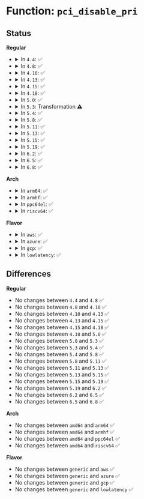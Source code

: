 # Function: <code>pci_disable_pri</code>

## Status
<b>Regular</b>
<ul>
<li>
<details>
<summary>In <code>4.4</code>: ✅</summary>

```c
void pci_disable_pri(struct pci_dev *pdev);
```

**Collision:** Unique Global

**Inline:** No

**Transformation:** False

**Instances:**

```
In drivers/pci/ats.c (ffffffff81455990)
Location: drivers/pci/ats.c:183
Inline: False
Direct callers:
  - drivers/iommu/amd_iommu.c:detach_device
  - drivers/iommu/amd_iommu.c:amd_iommu_attach_device
  - drivers/iommu/intel-iommu.c:__dmar_remove_one_dev_info
```
**Symbols:**

```
ffffffff81455990-ffffffff81455a16: pci_disable_pri (STB_GLOBAL)
```
</details>
</li>
<li>
<details>
<summary>In <code>4.8</code>: ✅</summary>

```c
void pci_disable_pri(struct pci_dev *pdev);
```

**Collision:** Unique Global

**Inline:** No

**Transformation:** False

**Instances:**

```
In drivers/pci/ats.c (ffffffff814a25c0)
Location: drivers/pci/ats.c:183
Inline: False
Direct callers:
  - drivers/iommu/amd_iommu.c:amd_iommu_attach_device
  - drivers/iommu/amd_iommu.c:detach_device
  - drivers/iommu/intel-iommu.c:__dmar_remove_one_dev_info
```
**Symbols:**

```
ffffffff814a25c0-ffffffff814a2646: pci_disable_pri (STB_GLOBAL)
```
</details>
</li>
<li>
<details>
<summary>In <code>4.10</code>: ✅</summary>

```c
void pci_disable_pri(struct pci_dev *pdev);
```

**Collision:** Unique Global

**Inline:** No

**Transformation:** False

**Instances:**

```
In drivers/pci/ats.c (ffffffff814c4210)
Location: drivers/pci/ats.c:183
Inline: False
Direct callers:
  - drivers/iommu/amd_iommu.c:amd_iommu_attach_device
  - drivers/iommu/amd_iommu.c:detach_device
  - drivers/iommu/intel-iommu.c:__dmar_remove_one_dev_info
```
**Symbols:**

```
ffffffff814c4210-ffffffff814c4296: pci_disable_pri (STB_GLOBAL)
```
</details>
</li>
<li>
<details>
<summary>In <code>4.13</code>: ✅</summary>

```c
void pci_disable_pri(struct pci_dev *pdev);
```

**Collision:** Unique Global

**Inline:** No

**Transformation:** False

**Instances:**

```
In drivers/pci/ats.c (ffffffff814ce4d0)
Location: drivers/pci/ats.c:187
Inline: False
Direct callers:
  - drivers/iommu/amd_iommu.c:amd_iommu_attach_device
  - drivers/iommu/amd_iommu.c:detach_device
  - drivers/iommu/intel-iommu.c:__dmar_remove_one_dev_info
```
**Symbols:**

```
ffffffff814ce4d0-ffffffff814ce55f: pci_disable_pri (STB_GLOBAL)
```
</details>
</li>
<li>
<details>
<summary>In <code>4.15</code>: ✅</summary>

```c
void pci_disable_pri(struct pci_dev *pdev);
```

**Collision:** Unique Global

**Inline:** No

**Transformation:** False

**Instances:**

```
In drivers/pci/ats.c (ffffffff8150e750)
Location: drivers/pci/ats.c:187
Inline: False
Direct callers:
  - drivers/iommu/amd_iommu.c:detach_device
  - drivers/iommu/amd_iommu.c:attach_device
  - drivers/iommu/intel-iommu.c:__dmar_remove_one_dev_info
```
**Symbols:**

```
ffffffff8150e750-ffffffff8150e7df: pci_disable_pri (STB_GLOBAL)
```
</details>
</li>
<li>
<details>
<summary>In <code>4.18</code>: ✅</summary>

```c
void pci_disable_pri(struct pci_dev *pdev);
```

**Collision:** Unique Global

**Inline:** No

**Transformation:** False

**Instances:**

```
In drivers/pci/ats.c (ffffffff81543660)
Location: drivers/pci/ats.c:189
Inline: False
Direct callers:
  - drivers/iommu/amd_iommu.c:detach_device
  - drivers/iommu/amd_iommu.c:attach_device
  - drivers/iommu/intel-iommu.c:__dmar_remove_one_dev_info
```
**Symbols:**

```
ffffffff81543660-ffffffff815436ef: pci_disable_pri (STB_GLOBAL)
```
</details>
</li>
<li>
<details>
<summary>In <code>5.0</code>: ✅</summary>

```c
void pci_disable_pri(struct pci_dev *pdev);
```

**Collision:** Unique Global

**Inline:** No

**Transformation:** False

**Instances:**

```
In drivers/pci/ats.c (ffffffff8155a9e0)
Location: drivers/pci/ats.c:189
Inline: False
Direct callers:
  - drivers/iommu/amd_iommu.c:detach_device
  - drivers/iommu/amd_iommu.c:attach_device
  - drivers/iommu/intel-iommu.c:__dmar_remove_one_dev_info
```
**Symbols:**

```
ffffffff8155a9e0-ffffffff8155aa6f: pci_disable_pri (STB_GLOBAL)
```
</details>
</li>
<li>
<details>
<summary>In <code>5.3</code>: Transformation ⚠️</summary>

```c
void pci_disable_pri(struct pci_dev *pdev);
```

**Collision:** Unique Global

**Inline:** No

**Transformation:** True

**Instances:**

```
In drivers/pci/ats.c (0)
Location: drivers/pci/ats.c:216
Inline: False
Direct callers:
  - drivers/iommu/amd_iommu.c:detach_device
  - drivers/iommu/amd_iommu.c:attach_device
  - drivers/iommu/intel-iommu.c:__dmar_remove_one_dev_info
```
**Symbols:**

```
ffffffff8158b187-ffffffff8158b19a: pci_disable_pri.cold (STB_LOCAL)
ffffffff8158abe0-ffffffff8158ac6f: pci_disable_pri (STB_GLOBAL)
```
</details>
</li>
<li>
<details>
<summary>In <code>5.4</code>: ✅</summary>

```c
void pci_disable_pri(struct pci_dev *pdev);
```

**Collision:** Unique Global

**Inline:** No

**Transformation:** False

**Instances:**

```
In drivers/pci/ats.c (ffffffff815ac510)
Location: drivers/pci/ats.c:216
Inline: False
Direct callers:
  - drivers/iommu/amd_iommu.c:detach_device
  - drivers/iommu/amd_iommu.c:attach_device
  - drivers/iommu/intel-iommu.c:__dmar_remove_one_dev_info
```
**Symbols:**

```
ffffffff815ac510-ffffffff815ac59f: pci_disable_pri (STB_GLOBAL)
```
</details>
</li>
<li>
<details>
<summary>In <code>5.8</code>: ✅</summary>

```c
void pci_disable_pri(struct pci_dev *pdev);
```

**Collision:** Unique Global

**Inline:** No

**Transformation:** False

**Instances:**

```
In drivers/pci/ats.c (ffffffff81655630)
Location: drivers/pci/ats.c:241
Inline: False
Direct callers:
  - drivers/iommu/amd/iommu.c:detach_device
  - drivers/iommu/amd/iommu.c:pdev_iommuv2_enable
  - drivers/iommu/intel/iommu.c:__dmar_remove_one_dev_info
```
**Symbols:**

```
ffffffff81655630-ffffffff816556bf: pci_disable_pri (STB_GLOBAL)
```
</details>
</li>
<li>
<details>
<summary>In <code>5.11</code>: ✅</summary>

```c
void pci_disable_pri(struct pci_dev *pdev);
```

**Collision:** Unique Global

**Inline:** No

**Transformation:** False

**Instances:**

```
In drivers/pci/ats.c (ffffffff81675bd0)
Location: drivers/pci/ats.c:242
Inline: False
Direct callers:
  - drivers/iommu/amd/iommu.c:detach_device
  - drivers/iommu/amd/iommu.c:pdev_iommuv2_enable
  - drivers/iommu/intel/iommu.c:__dmar_remove_one_dev_info
```
**Symbols:**

```
ffffffff81675bd0-ffffffff81675c5f: pci_disable_pri (STB_GLOBAL)
```
</details>
</li>
<li>
<details>
<summary>In <code>5.13</code>: ✅</summary>

```c
void pci_disable_pri(struct pci_dev *pdev);
```

**Collision:** Unique Global

**Inline:** No

**Transformation:** False

**Instances:**

```
In drivers/pci/ats.c (ffffffff81658100)
Location: drivers/pci/ats.c:242
Inline: False
Direct callers:
  - drivers/iommu/amd/iommu.c:detach_device
  - drivers/iommu/amd/iommu.c:attach_device
  - drivers/iommu/intel/iommu.c:__dmar_remove_one_dev_info
```
**Symbols:**

```
ffffffff81658100-ffffffff8165818f: pci_disable_pri (STB_GLOBAL)
```
</details>
</li>
<li>
<details>
<summary>In <code>5.15</code>: ✅</summary>

```c
void pci_disable_pri(struct pci_dev *pdev);
```

**Collision:** Unique Global

**Inline:** No

**Transformation:** False

**Instances:**

```
In drivers/pci/ats.c (ffffffff816ca130)
Location: drivers/pci/ats.c:242
Inline: False
Direct callers:
  - drivers/iommu/amd/iommu.c:detach_device
  - drivers/iommu/amd/iommu.c:attach_device
  - drivers/iommu/intel/iommu.c:__dmar_remove_one_dev_info
```
**Symbols:**

```
ffffffff816ca130-ffffffff816ca1bf: pci_disable_pri (STB_GLOBAL)
```
</details>
</li>
<li>
<details>
<summary>In <code>5.19</code>: ✅</summary>

```c
void pci_disable_pri(struct pci_dev *pdev);
```

**Collision:** Unique Global

**Inline:** No

**Transformation:** False

**Instances:**

```
In drivers/pci/ats.c (ffffffff817f0490)
Location: drivers/pci/ats.c:242
Inline: False
Direct callers:
  - drivers/iommu/amd/iommu.c:detach_device
  - drivers/iommu/amd/iommu.c:attach_device
  - drivers/iommu/intel/iommu.c:__dmar_remove_one_dev_info
```
**Symbols:**

```
ffffffff817f0490-ffffffff817f0531: pci_disable_pri (STB_GLOBAL)
```
</details>
</li>
<li>
<details>
<summary>In <code>6.2</code>: ✅</summary>

```c
void pci_disable_pri(struct pci_dev *pdev);
```

**Collision:** Unique Global

**Inline:** No

**Transformation:** False

**Instances:**

```
In drivers/pci/ats.c (ffffffff81918700)
Location: drivers/pci/ats.c:242
Inline: False
Direct callers:
  - drivers/iommu/amd/iommu.c:detach_device
  - drivers/iommu/amd/iommu.c:attach_device
  - drivers/iommu/intel/iommu.c:iommu_disable_pci_caps
```
**Symbols:**

```
ffffffff81918700-ffffffff819187a1: pci_disable_pri (STB_GLOBAL)
```
</details>
</li>
<li>
<details>
<summary>In <code>6.5</code>: ✅</summary>

```c
void pci_disable_pri(struct pci_dev *pdev);
```

**Collision:** Unique Global

**Inline:** No

**Transformation:** False

**Instances:**

```
In drivers/pci/ats.c (ffffffff8195bd20)
Location: drivers/pci/ats.c:242
Inline: False
Direct callers:
  - drivers/iommu/amd/iommu.c:detach_device
  - drivers/iommu/amd/iommu.c:attach_device
  - drivers/iommu/intel/iommu.c:intel_iommu_dev_disable_feat
```
**Symbols:**

```
ffffffff8195bd20-ffffffff8195bdc1: pci_disable_pri (STB_GLOBAL)
```
</details>
</li>
<li>
<details>
<summary>In <code>6.8</code>: ✅</summary>

```c
void pci_disable_pri(struct pci_dev *pdev);
```

**Collision:** Unique Global

**Inline:** No

**Transformation:** False

**Instances:**

```
In drivers/pci/ats.c (ffffffff819a5340)
Location: drivers/pci/ats.c:243
Inline: False
Direct callers:
  - drivers/iommu/amd/iommu.c:detach_device
  - drivers/iommu/intel/iommu.c:intel_iommu_dev_disable_feat
```
**Symbols:**

```
ffffffff819a5340-ffffffff819a53e1: pci_disable_pri (STB_GLOBAL)
```
</details>
</li>
</ul>
<b>Arch</b>
<ul>
<li>
<details>
<summary>In <code>arm64</code>: ✅</summary>

```c
void pci_disable_pri(struct pci_dev *pdev);
```

**Collision:** Unique Global

**Inline:** No

**Transformation:** False

**Instances:**

```
In drivers/pci/ats.c (ffff800010715ff8)
Location: drivers/pci/ats.c:216
Inline: False
```
**Symbols:**

```
ffff800010715ff8-ffff8000107160a8: pci_disable_pri (STB_GLOBAL)
```
</details>
</li>
<li>
<details>
<summary>In <code>armhf</code>: ✅</summary>

```c
void pci_disable_pri(struct pci_dev *pdev);
```

**Collision:** Unique Global

**Inline:** No

**Transformation:** False

**Instances:**

```
In drivers/pci/ats.c (c08a0a00)
Location: drivers/pci/ats.c:216
Inline: False
```
**Symbols:**

```
c08a0a00-c08a0ac8: pci_disable_pri (STB_GLOBAL)
```
</details>
</li>
<li>
<details>
<summary>In <code>ppc64el</code>: ✅</summary>

```c
void pci_disable_pri(struct pci_dev *pdev);
```

**Collision:** Unique Global

**Inline:** No

**Transformation:** False

**Instances:**

```
In drivers/pci/ats.c (c000000000886140)
Location: drivers/pci/ats.c:216
Inline: False
```
**Symbols:**

```
c000000000886140-c000000000886238: pci_disable_pri (STB_GLOBAL)
```
</details>
</li>
<li>
<details>
<summary>In <code>riscv64</code>: ✅</summary>

```c
void pci_disable_pri(struct pci_dev *pdev);
```

**Collision:** Unique Global

**Inline:** No

**Transformation:** False

**Instances:**

```
In drivers/pci/ats.c (ffffffe0004df70c)
Location: drivers/pci/ats.c:216
Inline: False
```
**Symbols:**

```
ffffffe0004df70c-ffffffe0004df79a: pci_disable_pri (STB_GLOBAL)
```
</details>
</li>
</ul>
<b>Flavor</b>
<ul>
<li>
<details>
<summary>In <code>aws</code>: ✅</summary>

```c
void pci_disable_pri(struct pci_dev *pdev);
```

**Collision:** Unique Global

**Inline:** No

**Transformation:** False

**Instances:**

```
In drivers/pci/ats.c (ffffffff8159fce0)
Location: drivers/pci/ats.c:216
Inline: False
Direct callers:
  - drivers/iommu/amd_iommu.c:detach_device
  - drivers/iommu/amd_iommu.c:attach_device
  - drivers/iommu/intel-iommu.c:__dmar_remove_one_dev_info
```
**Symbols:**

```
ffffffff8159fce0-ffffffff8159fd6f: pci_disable_pri (STB_GLOBAL)
```
</details>
</li>
<li>
<details>
<summary>In <code>azure</code>: ✅</summary>

```c
void pci_disable_pri(struct pci_dev *pdev);
```

**Collision:** Unique Global

**Inline:** No

**Transformation:** False

**Instances:**

```
In drivers/pci/ats.c (ffffffff8158ee70)
Location: drivers/pci/ats.c:216
Inline: False
Direct callers:
  - drivers/iommu/amd_iommu.c:detach_device
  - drivers/iommu/amd_iommu.c:attach_device
  - drivers/iommu/intel-iommu.c:__dmar_remove_one_dev_info
```
**Symbols:**

```
ffffffff8158ee70-ffffffff8158eeff: pci_disable_pri (STB_GLOBAL)
```
</details>
</li>
<li>
<details>
<summary>In <code>gcp</code>: ✅</summary>

```c
void pci_disable_pri(struct pci_dev *pdev);
```

**Collision:** Unique Global

**Inline:** No

**Transformation:** False

**Instances:**

```
In drivers/pci/ats.c (ffffffff815a0260)
Location: drivers/pci/ats.c:216
Inline: False
Direct callers:
  - drivers/iommu/amd_iommu.c:detach_device
  - drivers/iommu/amd_iommu.c:attach_device
  - drivers/iommu/intel-iommu.c:__dmar_remove_one_dev_info
```
**Symbols:**

```
ffffffff815a0260-ffffffff815a02ef: pci_disable_pri (STB_GLOBAL)
```
</details>
</li>
<li>
<details>
<summary>In <code>lowlatency</code>: ✅</summary>

```c
void pci_disable_pri(struct pci_dev *pdev);
```

**Collision:** Unique Global

**Inline:** No

**Transformation:** False

**Instances:**

```
In drivers/pci/ats.c (ffffffff815ba690)
Location: drivers/pci/ats.c:216
Inline: False
Direct callers:
  - drivers/iommu/amd_iommu.c:detach_device
  - drivers/iommu/amd_iommu.c:attach_device
  - drivers/iommu/intel-iommu.c:__dmar_remove_one_dev_info
```
**Symbols:**

```
ffffffff815ba690-ffffffff815ba71f: pci_disable_pri (STB_GLOBAL)
```
</details>
</li>
</ul>

## Differences
<b>Regular</b>
<ul>
<li>
No changes between <code>4.4</code> and <code>4.8</code> ✅
</li>
<li>
No changes between <code>4.8</code> and <code>4.10</code> ✅
</li>
<li>
No changes between <code>4.10</code> and <code>4.13</code> ✅
</li>
<li>
No changes between <code>4.13</code> and <code>4.15</code> ✅
</li>
<li>
No changes between <code>4.15</code> and <code>4.18</code> ✅
</li>
<li>
No changes between <code>4.18</code> and <code>5.0</code> ✅
</li>
<li>
No changes between <code>5.0</code> and <code>5.3</code> ✅
</li>
<li>
No changes between <code>5.3</code> and <code>5.4</code> ✅
</li>
<li>
No changes between <code>5.4</code> and <code>5.8</code> ✅
</li>
<li>
No changes between <code>5.8</code> and <code>5.11</code> ✅
</li>
<li>
No changes between <code>5.11</code> and <code>5.13</code> ✅
</li>
<li>
No changes between <code>5.13</code> and <code>5.15</code> ✅
</li>
<li>
No changes between <code>5.15</code> and <code>5.19</code> ✅
</li>
<li>
No changes between <code>5.19</code> and <code>6.2</code> ✅
</li>
<li>
No changes between <code>6.2</code> and <code>6.5</code> ✅
</li>
<li>
No changes between <code>6.5</code> and <code>6.8</code> ✅
</li>
</ul>
<b>Arch</b>
<ul>
<li>
No changes between <code>amd64</code> and <code>arm64</code> ✅
</li>
<li>
No changes between <code>amd64</code> and <code>armhf</code> ✅
</li>
<li>
No changes between <code>amd64</code> and <code>ppc64el</code> ✅
</li>
<li>
No changes between <code>amd64</code> and <code>riscv64</code> ✅
</li>
</ul>
<b>Flavor</b>
<ul>
<li>
No changes between <code>generic</code> and <code>aws</code> ✅
</li>
<li>
No changes between <code>generic</code> and <code>azure</code> ✅
</li>
<li>
No changes between <code>generic</code> and <code>gcp</code> ✅
</li>
<li>
No changes between <code>generic</code> and <code>lowlatency</code> ✅
</li>
</ul>
